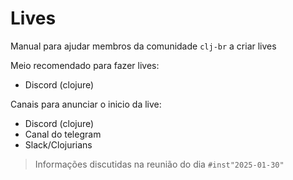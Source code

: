 # Lives

Manual para ajudar membros da comunidade `clj-br` a criar lives

Meio recomendado para fazer lives:

- Discord (clojure)

Canais para anunciar o inicio da live:

- Discord (clojure)
- Canal do telegram
- Slack/Clojurians

> Informações discutidas na reunião do dia `#inst"2025-01-30"`
